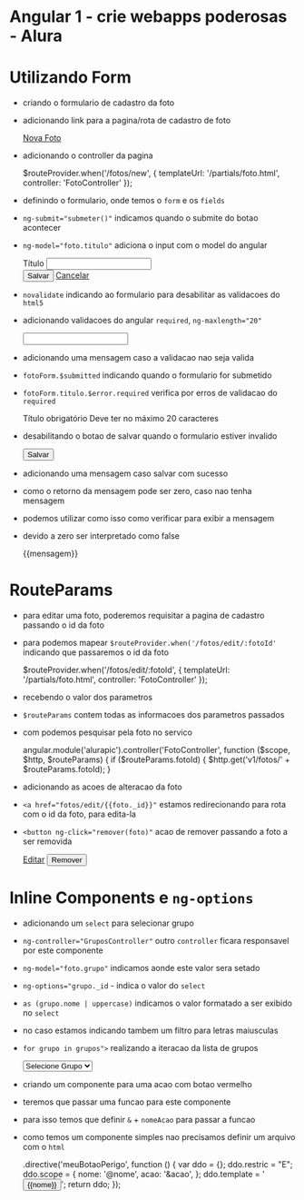# Angular 1 - crie webapps poderosas - Alura
# Utilizando Form

* criando o formulario de cadastro da foto
* adicionando link para a pagina/rota de cadastro de foto

    <span class="input-group-btn">
        <a href="fotos/new" class="btn btn-primary">Nova Foto</a>
    </span>

* adicionando o controller da pagina

    $routeProvider.when('/fotos/new', {
        templateUrl: '/partials/foto.html',
        controller: 'FotoController'
    });    

    <script src="js/controllers/foto-controller.js"></script>

* definindo o formulario, onde temos o `form` e os `fields`
* `ng-submit="submeter()"` indicamos quando o submite do botao acontecer
* `ng-model="foto.titulo"` adiciona o input com o model do angular

    <form name="fotoForm" class="row" ng-submit="submeter()">
        <div class="col-md-6">
            <div class="form-group">
                <label>Título</label>
                <input ng-model="foto.titulo" name="titulo" class="form-control">
            </div>
            <button type="submit" class="btn btn-primary">Salvar</button>
            <a href="/" class="btn btn-primary">Cancelar</a>
        </div>
    </form>    

* `novalidate` indicando ao formulario para desabilitar as validacoes do `html5`

    <form novalidate name="fotoForm" class="row" ng-submit="submeter()">

* adicionando validacoes do angular `required`, `ng-maxlength="20"`

    <input ng-model="foto.titulo" name="titulo" class="form-control" required ng-maxlength="20">

* adicionando uma mensagem caso a validacao nao seja valida
* `fotoForm.$submitted` indicando quando o formulario for submetido
* `fotoForm.titulo.$error.required` verifica por erros de validacao do `required`

    <span ng-show="fotoForm.$submitted && fotoForm.titulo.$error.required" class="form-control alert-danger">
        Título obrigatório
    </span>
    <span ng-show="fotoForm.$submitted && fotoForm.titulo.$error.maxlength" class="form-control alert-danger">
        Deve ter no máximo 20 caracteres
    </span>    

* desabilitando o botao de salvar quando o formulario estiver invalido

    <button type="submit" class="btn btn-primary" ng-disabled="fotoForm.$invalid">Salvar</button>

* adicionando uma mensagem caso salvar com sucesso
* como o retorno da mensagem pode ser zero, caso nao tenha mensagem
* podemos utilizar como isso como verificar para exibir a mensagem
* devido a zero ser interpretado como false

    <p ng-show="mensagem.length" class="alert alert-info">{{mensagem}}</p>

# RouteParams

* para editar uma foto, poderemos requisitar a pagina de cadastro passando o id da foto
* para podemos mapear `$routeProvider.when('/fotos/edit/:fotoId'` indicando que passaremos o id da foto

    $routeProvider.when('/fotos/edit/:fotoId', {
        templateUrl: '/partials/foto.html',
        controller: 'FotoController'
    });    

* recebendo o valor dos parametros
* `$routeParams` contem todas as informacoes dos parametros passados
* com podemos pesquisar pela foto no servico

    angular.module('alurapic').controller('FotoController', function ($scope, $http, $routeParams) {
    if ($routeParams.fotoId) {
        $http.get('v1/fotos/' + $routeParams.fotoId);
    }    

* adicionando as acoes de alteracao da foto
* `<a href="fotos/edit/{{foto._id}}"` estamos redirecionando para rota com o id da foto, para edita-la
* `<button ng-click="remover(foto)"` acao de remover passando a foto a ser removida

    <a href="fotos/edit/{{foto._id}}" class="btn btn-primary btn-block">Editar</a>
    <button ng-click="remover(foto)" class="btn btn-danger btn-block">Remover</button>    

# Inline Components e `ng-options`    

* adicionando um `select` para selecionar grupo
* `ng-controller="GruposController"` outro `controller` ficara responsavel por este componente
* `ng-model="foto.grupo"` indicamos aonde este valor sera setado
* `ng-options="grupo._id` - indica o valor do `select`
*   `as (grupo.nome | uppercase)` indicamos o valor formatado a ser exibido no `select`
* no caso estamos indicando tambem um filtro para letras maiusculas
*   `for grupo in grupos">` realizando a iteracao da lista de grupos

    <select name="grupo" class="form-control" required ng-controller="GruposController"
        ng-model="foto.grupo"
        ng-options="grupo._id as (grupo.nome | uppercase) for grupo in grupos">
        <option value="">Selecione Grupo</option>
    </select>

* criando um componente para uma acao com botao vermelho
* teremos que passar uma funcao para este componente
* para isso temos que definir `&` + `nomeAcao` para passar a funcao
* como temos um componente simples nao precisamos definir um arquivo com o `html`

    <meu-botao-perigo acao="remover(foto)" nome="Remover"></meu-botao-perigo>

    .directive('meuBotaoPerigo', function () {
        var ddo = {};
        ddo.restric = "E";
        ddo.scope = {
            nome: '@nome',
            acao: '&acao',
        };
        ddo.template = '<button ng-click="acao(foto)" class="btn btn-danger btn-block">{{nome}}</button>';
        return ddo;
    });    